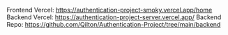 Frontend Vercel: https://authentication-project-smoky.vercel.app/home
Backend Vercel: https://authentication-project-server.vercel.app/
Backend Repo: https://github.com/Qilton/Authentication-Project/tree/main/backend
